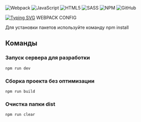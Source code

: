 ![Webpack](https://img.shields.io/badge/webpack-%238DD6F9.svg?style=for-the-badge&logo=webpack&logoColor=black) ![JavaScript](https://img.shields.io/badge/javascript-%23323330.svg?style=for-the-badge&logo=javascript&logoColor=%23F7DF1E) 	![HTML5](https://img.shields.io/badge/html5-%23E34F26.svg?style=for-the-badge&logo=html5&logoColor=white) ![SASS](https://img.shields.io/badge/SASS-hotpink.svg?style=for-the-badge&logo=SASS&logoColor=white) ![NPM](https://img.shields.io/badge/NPM-%23CB3837.svg?style=for-the-badge&logo=npm&logoColor=white) ![GitHub](https://img.shields.io/badge/github-%23121011.svg?style=for-the-badge&logo=github&logoColor=white)

[![Typing SVG](https://readme-typing-svg.herokuapp.com?color=%2336BCF7&lines=WEBPACK+CONFIG)](https://git.io/typing-svg)
WEBPACK CONFIG


Для установки пакетов используйте команду npm install

## Команды

### Запуск сервера для разработки
```shell
npm run dev
```

### Сборка проекта без оптимизации
```shell
npm run build
```

### Очистка папки dist
```shell
npm run clear
```